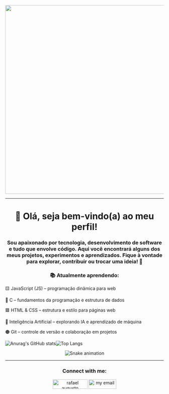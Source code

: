 <div align="center">
    <img src="https://chatgpt.com/s/m_686d2963f40c819190fc77b86344a41d" width="600">
</div>
<hr>
<h1 align="center">👋 Olá, seja bem-vindo(a) ao meu perfil!</h1>
<h3 align="center">Sou apaixonado por tecnologia, desenvolvimento de software e tudo que envolve código. Aqui você encontrará alguns dos meus projetos, experimentos e aprendizados.
Fique à vontade para explorar, contribuir ou trocar uma ideia! 🚀</h3>


<h3 align="center">📚 Atualmente aprendendo:</h3>
<p align="center">
    
🟨 JavaScript (JS) – programação dinâmica para web

🔵 C – fundamentos da programação e estrutura de dados

🟥 HTML & CSS – estrutura e estilo para páginas web

🧠 Inteligência Artificial – explorando IA e aprendizado de máquina

🟠 Git – controle de versão e colaboração em projetos
</p>

![Anurag's GitHub stats](https://github-readme-stats.vercel.app/api?username=rafaelAugust0&show_icons=true&theme=radical)![Top Langs](https://github-readme-stats.vercel.app/api/top-langs/?username=rafaelAugust0&layout=compact&theme=radical) 

<div align="center">
  <img src="https://github.com/danielbped/danielbped/raw/output/github-contribution-grid-snake.svg" alt="Snake animation" style="max-width: 100%;">
</div>

<hr>
<h3 align="center">Connect with me:</h3>
<p align="center">
<a href="https://www.linkedin.com/in/rafael-augusto-b630831a4/" target="_blank"><img align="center" src="https://camo.githubusercontent.com/a80d00f23720d0bc9f55481cfcd77ab79e141606829cf16ec43f8cacc7741e46/68747470733a2f2f696d672e736869656c64732e696f2f62616467652f4c696e6b6564496e2d3030373742353f7374796c653d666f722d7468652d6261646765266c6f676f3d6c696e6b6564696e266c6f676f436f6c6f723d7768697465" alt="rafael augusto" height="30" width="111" /></a>
<a href= "mailto:rafael.augustoo1612@gmail.com"> <img align="center" src="https://camo.githubusercontent.com/571384769c09e0c66b45e39b5be70f68f552db3e2b2311bc2064f0d4a9f5983b/68747470733a2f2f696d672e736869656c64732e696f2f62616467652f476d61696c2d4431343833363f7374796c653d666f722d7468652d6261646765266c6f676f3d676d61696c266c6f676f436f6c6f723d7768697465" alt ="my email" height="30" width="88" /></a>
</p>
